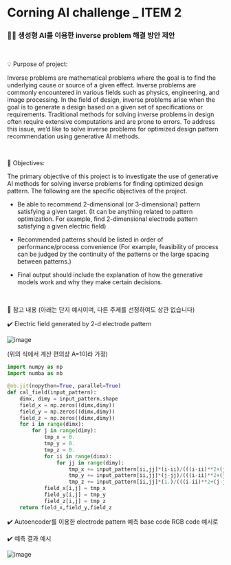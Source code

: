 # Corning AI challenge _ ITEM 2 

### 🏴‍☠️ 생성형 AI를 이용한 inverse problem 해결 방안 제안


<br/>

💡 Purpose of project:

Inverse problems are mathematical problems where the goal is to find the underlying cause or source of a given effect. Inverse problems are commonly encountered in various fields such as physics, engineering, and image processing. In the field of design, inverse problems arise when the goal is to generate a design based on a given set of specifications or requirements. Traditional methods for solving inverse problems in design often require extensive computations and are prone to errors. To address this issue, we’d like to solve inverse problems for optimized design pattern recommendation using generative AI methods.


<br/>

🔑 Objectives:

The primary objective of this project is to investigate the use of generative AI methods for solving inverse problems for finding optimized design pattern. The following are the specific objectives of the project.


  * Be able to recommend 2-dimensional (or 3-dimensional) pattern satisfying a given target. (It can be anything related to pattern optimization. For example, find 2-dimensional electrode pattern satisfying a given electric field)


  * Recommended patterns should be listed in order of performance/process convenience (For example, feasibility of process can be judged by the continuity of the patterns or the large spacing between patterns.)


  * Final output should include the explanation of how the generative models work and why they make certain decisions.


<br/>

📖 참고 내용 (아래는 단지 예시이며, 다른 주제를 선정하여도 상관 없습니다) 

✔️ Electric field generated by 2-d electrode pattern

![image](https://github.com/CORNING-AI-CHALLENGE/item2/assets/146830948/196055c2-f172-436c-a766-71fb4bdf20ca)


(위의 식에서 계산 편의상 A=1이라 가정)
```python
import numpy as np
import numba as nb

@nb.jit(nopython=True, parallel=True)
def cal_field(input_pattern):
    dimx, dimy = input_pattern.shape 
    field_x = np.zeros((dimx,dimy))
    field_y = np.zeros((dimx,dimy))
    field_z = np.zeros((dimx,dimy))
    for i in range(dimx):
        for j in range(dimy):
            tmp_x = 0.
            tmp_y = 0.
            tmp_z = 0.
            for ii in range(dimx):
                for jj in range(dimy):
                    tmp_x += input_pattern[ii,jj]*(i-ii)/(((i-ii)**2+(j-jj)**2+1**2)**(3/2))
                    tmp_y += input_pattern[ii,jj]*(j-jj)/(((i-ii)**2+(j-jj)**2+1**2)**(3/2))
                    tmp_z += input_pattern[ii,jj]*(1.)/(((i-ii)**2+(j-jj)**2+1**2)**(3/2))
            field_x[i,j] = tmp_x
            field_y[i,j] = tmp_y
            field_z[i,j] = tmp_z
    return field_x,field_y,field_z
```


✔️ Autoencoder를 이용한 electrode pattern 예측 base code
RGB code 예시로

✔️ 예측 결과 예시 

![image](https://github.com/CORNING-AI-CHALLENGE/item2/assets/146830948/3c069f00-74e4-492e-a99d-6adb782b49cd)





